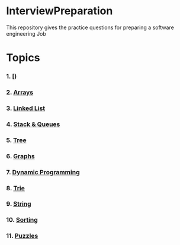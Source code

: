 
# InterviewPreparation

This repository gives the practice questions for preparing a software engineering Job

# Topics
### 1. [)
### 2. [Arrays]()
### 3. [Linked List]()
### 4. [Stack & Queues]()
### 5. [Tree]()
### 6. [Graphs]()
### 7. [Dynamic Programming]()
### 8. [Trie]()
### 9. [String]()
### 10. [Sorting]()
### 11. [Puzzles]()


